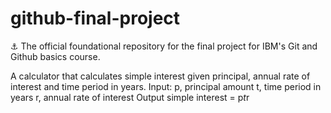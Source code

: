 # github-final-project
⚓ The official foundational repository for the final project for IBM's Git and Github basics course.

A calculator that calculates simple interest given principal, annual rate of interest and time period in years.
Input:
   p, principal amount
   t, time period in years
   r, annual rate of interest
Output
   simple interest = p*t*r
